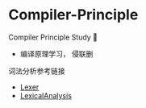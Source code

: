 # Compiler-Principle 
Compiler Principle  Study    :rocket:


- 编译原理学习， 侵联删

词法分析参考链接
- [Lexer](https://github.com/WGrape/lexer)
- [LexicalAnalysis](https://github.com/KristinKong/CompileTheory-LexicalAnalysis)



